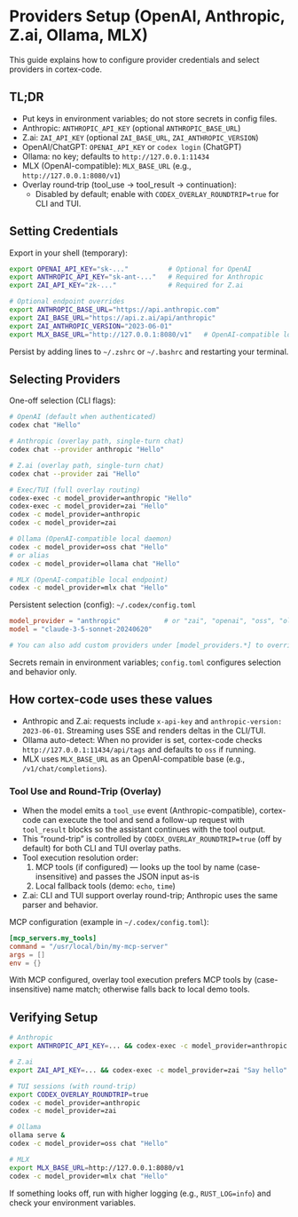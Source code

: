 # Providers Setup (OpenAI, Anthropic, Z.ai, Ollama, MLX)
<!-- markdownlint-disable MD013 -->

This guide explains how to configure provider credentials and select providers in cortex-code.

## TL;DR

- Put keys in environment variables; do not store secrets in config files.
- Anthropic: `ANTHROPIC_API_KEY` (optional `ANTHROPIC_BASE_URL`)
- Z.ai: `ZAI_API_KEY` (optional `ZAI_BASE_URL`, `ZAI_ANTHROPIC_VERSION`)
- OpenAI/ChatGPT: `OPENAI_API_KEY` or `codex login` (ChatGPT)
- Ollama: no key; defaults to `http://127.0.0.1:11434`
- MLX (OpenAI-compatible): `MLX_BASE_URL` (e.g., `http://127.0.0.1:8080/v1`)
- Overlay round‑trip (tool_use → tool_result → continuation):
  - Disabled by default; enable with `CODEX_OVERLAY_ROUNDTRIP=true` for CLI and TUI.

## Setting Credentials

Export in your shell (temporary):

```bash
export OPENAI_API_KEY="sk-..."          # Optional for OpenAI
export ANTHROPIC_API_KEY="sk-ant-..."   # Required for Anthropic
export ZAI_API_KEY="zk-..."             # Required for Z.ai

# Optional endpoint overrides
export ANTHROPIC_BASE_URL="https://api.anthropic.com"
export ZAI_BASE_URL="https://api.z.ai/api/anthropic"
export ZAI_ANTHROPIC_VERSION="2023-06-01"
export MLX_BASE_URL="http://127.0.0.1:8080/v1"   # OpenAI-compatible local endpoint
```

Persist by adding lines to `~/.zshrc` or `~/.bashrc` and restarting your terminal.

## Selecting Providers

One-off selection (CLI flags):

```bash
# OpenAI (default when authenticated)
codex chat "Hello"

# Anthropic (overlay path, single-turn chat)
codex chat --provider anthropic "Hello"

# Z.ai (overlay path, single-turn chat)
codex chat --provider zai "Hello"

# Exec/TUI (full overlay routing)
codex-exec -c model_provider=anthropic "Hello"
codex-exec -c model_provider=zai "Hello"
codex -c model_provider=anthropic
codex -c model_provider=zai

# Ollama (OpenAI-compatible local daemon)
codex -c model_provider=oss chat "Hello"
# or alias
codex -c model_provider=ollama chat "Hello"

# MLX (OpenAI-compatible local endpoint)
codex -c model_provider=mlx chat "Hello"
```

Persistent selection (config): `~/.codex/config.toml`

```toml
model_provider = "anthropic"           # or "zai", "openai", "oss", "ollama", "mlx"
model = "claude-3-5-sonnet-20240620"

# You can also add custom providers under [model_providers.*] to override defaults.
```

Secrets remain in environment variables; `config.toml` configures selection and behavior only.

## How cortex-code uses these values

- Anthropic and Z.ai: requests include `x-api-key` and `anthropic-version: 2023-06-01`. Streaming uses SSE and renders deltas in the CLI/TUI.
- Ollama auto-detect: When no provider is set, cortex-code checks `http://127.0.0.1:11434/api/tags` and defaults to `oss` if running.
- MLX uses `MLX_BASE_URL` as an OpenAI-compatible base (e.g., `/v1/chat/completions`).

### Tool Use and Round-Trip (Overlay)

- When the model emits a `tool_use` event (Anthropic-compatible), cortex-code can execute the tool and send a follow-up request with `tool_result` blocks so the assistant continues with the tool output.
- This “round-trip” is controlled by `CODEX_OVERLAY_ROUNDTRIP=true` (off by default) for both CLI and TUI overlay paths.
- Tool execution resolution order:
  1. MCP tools (if configured) — looks up the tool by name (case-insensitive) and passes the JSON input as-is
  2. Local fallback tools (demo: `echo`, `time`)
- Z.ai: CLI and TUI support overlay round-trip; Anthropic uses the same parser and behavior.

MCP configuration (example in `~/.codex/config.toml`):

```toml
[mcp_servers.my_tools]
command = "/usr/local/bin/my-mcp-server"
args = []
env = {}
```

With MCP configured, overlay tool execution prefers MCP tools by (case-insensitive) name match; otherwise falls back to local demo tools.

## Verifying Setup

```bash
# Anthropic
export ANTHROPIC_API_KEY=... && codex-exec -c model_provider=anthropic "Say hello"

# Z.ai
export ZAI_API_KEY=... && codex-exec -c model_provider=zai "Say hello"

# TUI sessions (with round-trip)
export CODEX_OVERLAY_ROUNDTRIP=true
codex -c model_provider=anthropic
codex -c model_provider=zai

# Ollama
ollama serve &
codex -c model_provider=oss chat "Hello"

# MLX
export MLX_BASE_URL=http://127.0.0.1:8080/v1
codex -c model_provider=mlx chat "Hello"
```

If something looks off, run with higher logging (e.g., `RUST_LOG=info`) and check your environment variables.
